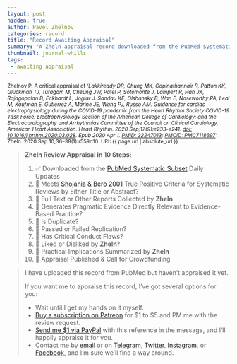 ```yaml
---
layout: post
hidden: true
author: Pavel Zhelnov
categories: record
title: "Record Awaiting Appraisal"
summary: "A Zheln appraisal record downloaded from the PubMed Systematic Subset daily updates."
thumbnail: journal-whills
tags:
 - awaiting appraisal
---
```


<small id="citation">Zhelnov P. A critical appraisal of _‘Lakkireddy DR, Chung MK, Gopinathannair R, Patton KK, Gluckman TJ, Turagam M, Cheung JW, Patel P, Sotomonte J, Lampert R, Han JK, Rajagopalan B, Eckhardt L, Joglar J, Sandau KE, Olshansky B, Wan E, Noseworthy PA, Leal M, Kaufman E, Gutierrez A, Marine JE, Wang PJ, Russo AM. Guidance for cardiac electrophysiology during the COVID-19 pandemic from the Heart Rhythm Society COVID-19 Task Force; Electrophysiology Section of the American College of Cardiology; and the Electrocardiography and Arrhythmias Committee of the Council on Clinical Cardiology, American Heart Association. Heart Rhythm. 2020 Sep;17(9):e233-e241. [doi: 10.1016/j.hrthm.2020.03.028](https://doi.org/10.1016/j.hrthm.2020.03.028). Epub 2020 Apr 1. [PMID: 32247013](https://pubmed.gov/32247013); [PMCID: PMC7118697](https://ncbi.nlm.nih.gov/pmc/PMC7118697)’._ Zheln. 2020 Sep 10;36–38(1):r559d10. URI: {{ page.url | absolute_url }}.</small>

> **Zheln Review Appraisal in 10 Steps:**
>
> 1. ✅ Downloaded from the [PubMed Systematic Subset](https://github.com/p1m-ortho/qs-global-ortho-search-queries/blob/global-sr-query/README.md) Daily Updates
> 2. 🔄 Meets [Shojania & Bero 2001](https://www.researchgate.net/publication/11820967_Taking_Advantage_of_the_Explosion_of_Systematic_Reviews_An_Efficient_MEDLINE_Search_Strategy) True Positive Criteria for Systematic Reviews by Either Title or Abstract?
> 3. 🔄 Full Text or Other Reports Collected by **Zheln**
> 4. 🔄 Generates Pragmatic Evidence Directly Relevant to Evidence-Based Practice?
> 5. 🔄 Is Duplicate?
> 6. 🔄 Passed or Failed Replication?
> 7. 🔄 Has Critical Conduct Flaws?
> 8. 🔄 Liked or Disliked by **Zheln**?
> 9. 🔄 Practical Implications Summarized by **Zheln**
> 10. 🔄 Appraisal Published & Call for Crowdfunding

> I have uploaded this record from PubMed but haven’t appraised it yet.
>
> If you want me to appraise this record, I’ve got several options for you:
> * Wait until I get my hands on it myself.
> * [Buy a subscription on Patreon](https://patreon.com/zheln) for $1 to $5 and PM me with the review request.
> * [Send me $1 via PayPal](https://paypal.me/pjelnov) with this reference in the message, and I’ll happily appraise it for you.
> * Contact me by [email](mailto:pavel@zheln.com) or on [Telegram](https://t.me/drzhelnov), [Twitter](https://twitter.com/drzhelnov), [Instagram](https://instagram.com/igzheln), or [Facebook](https://facebook.com/drzhelnov), and I’m sure we’ll find a way around.
